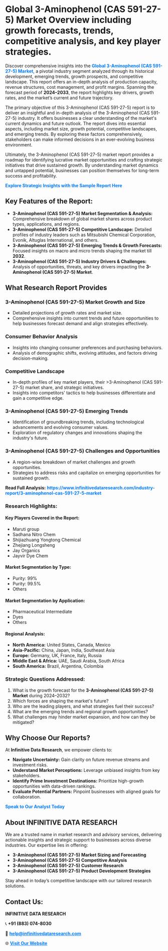 <h1>Global 3-Aminophenol (CAS 591-27-5) Market Overview including growth forecasts, trends, competitive analysis, and key player strategies.</h1>
<p>
Discover comprehensive insights into the 
<a href="https://www.infinitivedataresearch.com/industry-report/3-aminophenol-cas-591-27-5-market" rel="dofollow" style="color: #007BFF; text-decoration: none;"><strong>Global 3-Aminophenol (CAS 591-27-5) Market</strong></a>, a pivotal industry segment analyzed through its historical development, emerging trends, growth prospects, and competitive landscape. This report offers an in-depth analysis of production capacity, revenue structures, cost management, and profit margins. Spanning the forecast period of <strong>2024–2033</strong>, the report highlights key drivers, growth rates, and the market’s current and future trajectory.
</p>
<p>
The primary objective of this 3-Aminophenol (CAS 591-27-5) report is to deliver an insightful and in-depth analysis of the 3-Aminophenol (CAS 591-27-5) industry. It offers businesses a clear understanding of the market's current dynamics and future outlook. The report dives into essential aspects, including market size, growth potential, competitive landscapes, and emerging trends. By exploring these factors comprehensively, stakeholders can make informed decisions in an ever-evolving business environment.
</p>
<p>
Ultimately, the 3-Aminophenol (CAS 591-27-5) market report provides a roadmap for identifying lucrative market opportunities and crafting strategic initiatives that drive sustained growth. By understanding market dynamics and untapped potential, businesses can position themselves for long-term success and profitability.
</p>
<p>
<a href="https://www.infinitivedataresearch.com/request-sample/reportId=105458" style="color: #007BFF; text-decoration: none;"><strong>Explore Strategic Insights with the Sample Report Here</strong></a>
</p>

<h2>Key Features of the Report:</h2>
<ul>
<li><strong>3-Aminophenol (CAS 591-27-5) Market Segmentation & Analysis:</strong> Comprehensive breakdown of global market shares across product types, applications, and regions.</li>
<li><strong>3-Aminophenol (CAS 591-27-5) Competitive Landscape:</strong> Detailed profiles of industry leaders such as Mitsubishi Chemical Corporation, Evonik, Altuglas International, and others.</li>
<li><strong>3-Aminophenol (CAS 591-27-5) Emerging Trends & Growth Forecasts:</strong> Focused insights on macro and micro trends shaping the market till <strong>2032</strong>.</li>
<li><strong>3-Aminophenol (CAS 591-27-5) Industry Drivers & Challenges:</strong> Analysis of opportunities, threats, and key drivers impacting the <strong>3-Aminophenol (CAS 591-27-5) Market</strong>.</li>
</ul>

<h2>What Research Report Provides</h2>
<h3>3-Aminophenol (CAS 591-27-5) Market Growth and Size</h3>
<ul>
<li>Detailed projections of growth rates and market size.</li>
<li>Comprehensive insights into current trends and future opportunities to help businesses forecast demand and align strategies effectively.</li>
</ul>

<h3>Consumer Behavior Analysis</h3>
<ul>
<li>Insights into changing consumer preferences and purchasing behaviors.</li>
<li>Analysis of demographic shifts, evolving attitudes, and factors driving decision-making.</li>
</ul>

<h3>Competitive Landscape</h3>
<ul>
<li>In-depth profiles of key market players, their >3-Aminophenol (CAS 591-27-5) market share, and strategic initiatives.</li>
<li>Insights into competitors' tactics to help businesses differentiate and gain a competitive edge.</li>
</ul>

<h3>3-Aminophenol (CAS 591-27-5) Emerging Trends</h3>
<ul>
<li>Identification of groundbreaking trends, including technological advancements and evolving consumer values.</li>
<li>Exploration of regulatory changes and innovations shaping the industry's future.</li>
</ul>

<h3>3-Aminophenol (CAS 591-27-5) Challenges and Opportunities</h3>
<ul>
<li>A region-wise breakdown of market challenges and growth opportunities.</li>
<li>Strategies to address risks and capitalize on emerging opportunities for sustained growth.</li>
</ul>
<p><strong>Read Full Analysis:</strong> <a href="https://www.infinitivedataresearch.com/industry-report/3-aminophenol-cas-591-27-5-market" rel="dofollow" style="color: #007BFF; text-decoration: none;"><strong>https://www.infinitivedataresearch.com/industry-report/3-aminophenol-cas-591-27-5-market</strong></a></p>
<h3>Research Highlights:</h3>
<h4>Key Players Covered in the Report:</h4>
<ul><li>Maruti group</li><li>Sadhana Nitro Chem</li><li>Shijiazhuang Yongtong Chemical</li><li>Zhejiang Longsheng</li><li>Jay Organics</li><li>Jayvir Dye Chem</li></ul>
<h4>Market Segmentation by Type:</h4>
<ul><li>Purity: 99%</li><li>Purity: 99.5%</li><li>Others</li></ul>
<h4>Market Segmentation by Application:</h4>
<ul><li>Pharmaceutical Intermediate</li><li>Dyes</li><li>Others</li></ul>

<h4>Regional Analysis:</h4>
<ul>
<li><strong>North America:</strong> United States, Canada, Mexico</li>
<li><strong>Asia-Pacific:</strong> China, Japan, India, Southeast Asia</li>
<li><strong>Europe:</strong> Germany, UK, France, Italy, Russia</li>
<li><strong>Middle East & Africa:</strong> UAE, Saudi Arabia, South Africa</li>
<li><strong>South America:</strong> Brazil, Argentina, Colombia</li>
</ul>

<h3>Strategic Questions Addressed:</h3>
<ol>
<li>What is the growth forecast for the <strong>3-Aminophenol (CAS 591-27-5) Market</strong> during 2024–2032?</li>
<li>Which forces are shaping the market's future?</li>
<li>Who are the leading players, and what strategies fuel their success?</li>
<li>What are the emerging trends and regional growth opportunities?</li>
<li>What challenges may hinder market expansion, and how can they be mitigated?</li>
</ol>

<h2>Why Choose Our Reports?</h2>
<p>At <strong>Infinitive Data Research</strong>, we empower clients to:</p>
<ul>
<li><strong>Navigate Uncertainty:</strong> Gain clarity on future revenue streams and investment risks.</li>
<li><strong>Understand Market Perceptions:</strong> Leverage unbiased insights from key stakeholders.</li>
<li><strong>Identify Prime Investment Destinations:</strong> Prioritize high-growth opportunities with data-driven rankings.</li>
<li><strong>Evaluate Potential Partners:</strong> Pinpoint businesses with aligned goals for collaboration.</li>
</ul>
<p><a href="https://www.infinitivedataresearch.com/industry-report/3-aminophenol-cas-591-27-5-market" rel="dofollow" style="color: #007BFF; text-decoration: none;"><strong>Speak to Our Analyst Today</strong></a></p>

<h2>About INFINITIVE DATA RESEARCH</h2>
<p>We are a trusted name in market research and advisory services, delivering actionable insights and strategic support to businesses across diverse industries. Our expertise lies in offering:</p>
<ul>
<li><strong>3-Aminophenol (CAS 591-27-5) Market Sizing and Forecasting</strong></li>
<li><strong>3-Aminophenol (CAS 591-27-5) Competitive Analysis</strong></li>
<li><strong>3-Aminophenol (CAS 591-27-5) Customer Research</strong></li>
<li><strong>3-Aminophenol (CAS 591-27-5) Product Development Strategies</strong></li>
</ul>
<p>Stay ahead in today’s competitive landscape with our tailored research solutions.</p>

<h2>Contact Us:</h2>
<p><strong>INFINITIVE DATA RESEARCH</strong></p>
<p>📞 <strong>+91 (883) 074-8030</strong></p>
<p>📧 <strong><a href="mailto:help@infinitivedataresearch.com" style="color: #007BFF;">help@infinitivedataresearch.com</a></strong></p>
<p>🌐 <strong><a href="https://www.infinitivedataresearch.com" rel="dofollow" style="color: #007BFF;">Visit Our Website</a></strong></p>